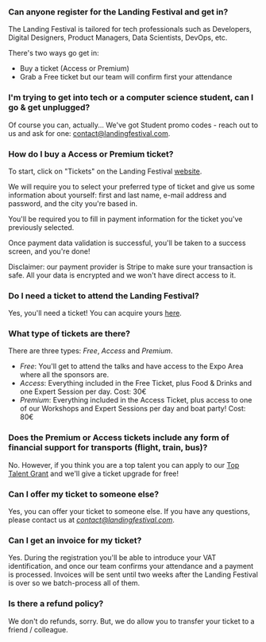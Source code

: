 ### Can anyone register for the Landing Festival and get in?

The Landing Festival is tailored for tech professionals such as Developers, Digital Designers, Product Managers, Data Scientists, DevOps, etc.

There's two ways go get in:
- Buy a ticket (Access or Premium)
- Grab a Free ticket but our team will confirm first your attendance

### I'm trying to get into tech or a computer science student, can I go & get unplugged?

Of course you can, actually... We've got Student promo codes - reach out to us and ask for one: contact@landingfestival.com.

### How do I buy a Access or Premium ticket?

To start, click on "Tickets" on the Landing Festival [website](https://landingfestival.com/lisbon/tickets?utm_source=github&utm_medium=referral&utm_content=ticket&utm_campaign=festival).

We will require you to select your preferred type of ticket and give us some information about yourself: first and last name, e-mail address and password, and the city you're based in.

You'll be required you to fill in payment information for the ticket you've previously selected.

Once payment data validation is successful, you'll be taken to a success screen, and you're done!

Disclaimer: our payment provider is Stripe to make sure your transaction is safe. All your data is encrypted and we won't have direct access to it.

### Do I need a ticket to attend the Landing Festival?

Yes, you'll need a ticket! You can acquire yours [here](https://landingfestival.com/lisbon/tickets?utm_source=github&utm_medium=referral&utm_content=ticket&utm_campaign=festival).

### What type of tickets are there?

There are three types: *Free*, *Access* and *Premium*.

- *Free*: You'll get to attend the talks and have access to the Expo Area where all the sponsors are.
- *Access*: Everything included in the Free Ticket, plus Food & Drinks and one Expert Session per day. Cost: 30€
- *Premium*: Everything included in the Access Ticket, plus access to one of our Workshops and Expert Sessions per day and boat party! Cost: 80€

### Does the Premium or Access tickets include any form of financial support for transports (flight, train, bus)?

No. However, if you think you are a top talent you can apply to our [Top Talent Grant](https://landingfestival.com/lisbon/top_talent) and we'll give a ticket upgrade for free!

### Can I offer my ticket to someone else?

Yes, you can offer your ticket to someone else. If you have any questions, please contact us at *contact@landingfestival.com*.

### Can I get an invoice for my ticket?

Yes. During the registration you'll be able to introduce your VAT identification, and once our team confirms your attendance and a payment is processed. Invoices will be sent until two weeks after the Landing Festival is over so we batch-process all of them.

### Is there a refund policy?

We don't do refunds, sorry. But, we do allow you to transfer your ticket to a friend / colleague.
